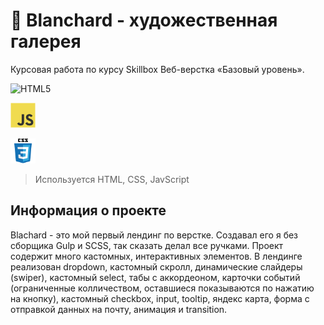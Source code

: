 # 🎨 Blanchard - художественная галерея
Курсовая работа по курсу Skillbox Веб-верстка «Базовый уровень».

![HTML5](https://img.shields.io/badge/html5-%23E34F26.svg?style=for-the-badge&logo=html5&logoColor=white)
<!-- JavaScript -->
<a href="https://developer.mozilla.org/en-US/docs/Web/JavaScript" target="_blank" rel="noreferrer"><img src="https://raw.githubusercontent.com/devicons/devicon/master/icons/javascript/javascript-original.svg" alt="javascript" height="40"/> </a>
<!-- CSS -->
<a href="https://www.w3schools.com/css/" target="_blank" rel="noreferrer"><img src="https://raw.githubusercontent.com/devicons/devicon/master/icons/css3/css3-original-wordmark.svg" alt="css3" height="40"/> </a>


> Используется HTML, CSS, JavScript

## Информация о проекте

Blachard - это мой первый лендинг по верстке. Создавал его я без сборщика Gulp и SCSS, так сказать делал все ручками. Проект содержит много кастомных, интерактивных элементов. В лендинге реализован dropdown, кастомный скролл, динамические слайдеры (swiper), кастомный select, табы с аккордеоном, карточки событий (ограниченные колличеством, оставшиеся показываются по нажатию на кнопку), кастомный checkbox, input, tooltip, яндекс карта, форма с отправкой данных на почту, анимация и transition.
